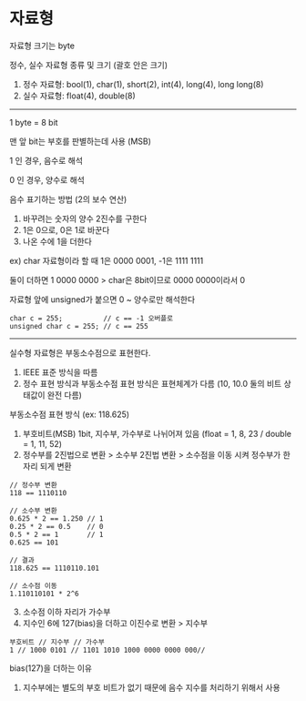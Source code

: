 # 자료형

자료형 크기는 byte

정수, 실수 자료형 종류 및 크기 (괄호 안은 크기)
1. 정수 자료형: bool(1), char(1), short(2), int(4), long(4), long long(8)
2. 실수 자료형: float(4), double(8)

---

1 byte = 8 bit

맨 앞 bit는 부호를 판별하는데 사용 (MSB)

1 인 경우, 음수로 해석

0 인 경우, 양수로 해석

음수 표기하는 방법 (2의 보수 연산)
1. 바꾸려는 숫자의 양수 2진수를 구한다
2. 1은 0으로, 0은 1로 바꾼다
3. 나온 수에 1을 더한다

ex) char 자료형이라 할 때 1은 0000 0001, -1은 1111 1111

둘이 더하면 1 0000 0000 > char은 8bit이므로 0000 0000이라서 0

자료형 앞에 unsigned가 붙으면 0 ~ 양수로만 해석한다

    char c = 255;          // c == -1 오버플로
    unsigned char c = 255; // c == 255

---

실수형 자료형은 부동소수점으로 표현한다.
1. IEEE 표준 방식을 따름
2. 정수 표현 방식과 부동소수점 표현 방식은 표현체계가 다름 (10, 10.0 둘의 비트 상태값이 완전 다름)

부동소수점 표현 방식 (ex: 118.625)

1. 부호비트(MSB) 1bit, 지수부, 가수부로 나뉘어져 있음 (float = 1, 8, 23 / double = 1, 11, 52)
2. 정수부를 2진법으로 변환 > 소수부 2진법 변환 > 소수점을 이동 시켜 정수부가 한자리 되게 변환
```
// 정수부 변환
118 == 1110110

// 소수부 변환
0.625 * 2 == 1.250 // 1
0.25 * 2 == 0.5    // 0
0.5 * 2 == 1       // 1
0.625 == 101

// 결과
118.625 == 1110110.101

// 소수점 이동
1.110110101 * 2^6
```
3. 소수점 이하 자리가 가수부
4. 지수인 6에 127(bias)을 더하고 이진수로 변환 > 지수부
```
부호비트 // 지수부 // 가수부
1 // 1000 0101 // 1101 1010 1000 0000 0000 000//
```

bias(127)을 더하는 이유
1. 지수부에는 별도의 부호 비트가 없기 때문에 음수 지수를 처리하기 위해서 사용
